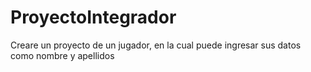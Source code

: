 # ProyectoIntegrador
Creare un proyecto de un jugador, en la cual puede ingresar sus datos como nombre y apellidos
